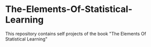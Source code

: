 # The-Elements-Of-Statistical-Learning
This repository contains self projects of the book "The Elements Of Statistical Learning"
